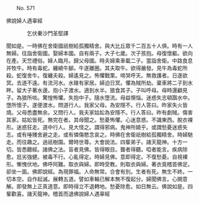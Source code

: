 ﻿　　No. 571

佛說婦人遇辜經

　　　　乞伏秦沙門圣堅譯


聞如是。一時佛在舍衛國祇樹給孤獨精舍。與大比丘眾千二百五十人俱。時有一人無婦。往詣舍衛國。娶婦本國。自有兩子。大子七歲。次子孩抱。母復懷軀。欲向在產。天竺禮俗。婦人臨月。歸父母國。時夫婦乘車載二子。當詣舍衛。中路食息并牧牛。時有毒蛇。纏繞牛腳。牛遂離圈。其夫取牛。欲得嚴發。見牛為毒蛇所殺。蛇復舍牛。復纏夫殺。婦遙見之。怖懼戰栗。啼哭呼天。無救護者。日遂欲冥。去道不遠。有流河水。水碓有家居。婦迫日冥。懼為賊所劫。棄車將二子到水畔。留大子著水邊。抱小子渡水。適到水半。狼食其子。子叫呼母。母時還顧見子。為狼所啖。驚惶怖懼。失抱中子。隨水墮流。母益懊惱。迷惑失志頓躓水中。墮所懷子。遂便渡水。問道行人。我家父母。為安隱不。行人答曰。昨家失火皆燒。父母悉盡無余。又問行人。我夫家姑妐為安隱不。行人答曰。昨有劇賊。傷害其家。姑妐皆死。無完在者。其母聞之。愁憂怖懼。心迷意惑。不識東西。脫衣裸形。迷惑狂走。道中行人。見大怪之。謂得邪病。鬼神所嬈乎。或謂愁憂迷惑失志。或有唾賤舍避之走。或有憐傷愍念哀之。時佛在舍衛祇樹給孤獨精舍。時婦馳走。而往趣之。過祇樹園。爾時世尊。大會說法。四輩弟子。諸天龍神。十方一切。皆悉聽經。諸佛之法。盲者見佛。皆得眼目。聾者得聽。啞者能言。疾病除愈。尪劣強健。被毒不行。心亂得定。時婦見佛。意即得定。不復愁憂。自視裸形。慚愧伏地。佛呼阿難。取衣與婦。即時受教。則取衣與婦。著衣竟稽首佛足。卻坐一面。佛即說經。為現罪福。人命無常。合會有別。生者有死。無生不終。一切本空。自作起滅。展轉五道。譬如車輪已解本無不復起分。婦聞佛言。心開意解。即發無上正真道意。即時得立不退轉地。愁憂除愈。如日無云。佛說如是。四輩歡喜。諸天龍神。稽首而退佛說婦人遇辜經
